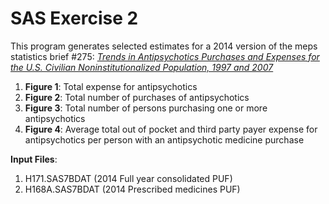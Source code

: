 # SAS Exercise 2

This program generates selected estimates for a 2014 version of the meps statistics brief \#275: [<i>Trends in Antipsychotics Purchases and Expenses for the U.S. Civilian Noninstitutionalized Population, 1997 and 2007</i>](https://meps.ahrq.gov/data_files/publications/st275/stat275.shtml)

1. **Figure 1**: Total expense for antipsychotics
2. **Figure 2**: Total number of purchases of antipsychotics
3. **Figure 3**: Total number of persons purchasing one or more antipsychotics
4. **Figure 4**: Average total out of pocket and third party payer expense for antipsychotics per person with an antipsychotic medicine purchase

<b>Input Files</b>:  
1. H171.SAS7BDAT  (2014 Full year consolidated PUF)
2. H168A.SAS7BDAT (2014 Prescribed medicines PUF)
